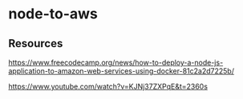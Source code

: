 # node-to-aws

## Resources
https://www.freecodecamp.org/news/how-to-deploy-a-node-js-application-to-amazon-web-services-using-docker-81c2a2d7225b/

https://www.youtube.com/watch?v=KJNj37ZXPqE&t=2360s
